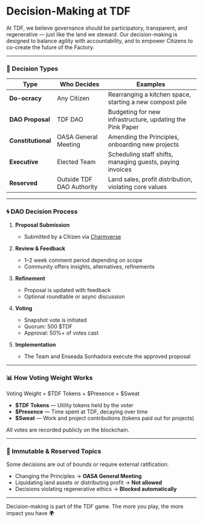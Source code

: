 # Decision-Making at TDF

At TDF, we believe governance should be participatory, transparent, and regenerative — just like the land we steward. Our decision-making is designed to balance agility with accountability, and to empower Citizens to co-create the future of the Factory.

---

### 🧭 Decision Types

| Type               | Who Decides               | Examples                                                  |
| ------------------ | ------------------------- | --------------------------------------------------------- |
| **Do-ocracy**      | Any Citizen               | Rearranging a kitchen space, starting a new compost pile  |
| **DAO Proposal**   | TDF DAO                   | Budgeting for new infrastructure, updating the Pink Paper |
| **Constitutional** | OASA General Meeting      | Amending the Principles, onboarding new projects          |
| **Executive**      | Elected Team              | Scheduling staff shifts, managing guests, paying invoices |
| **Reserved**       | Outside TDF DAO Authority | Land sales, profit distribution, violating core values    |

---

### 🌀 DAO Decision Process

1. **Proposal Submission**
   - Submitted by a Citizen via [Charmverse](https://charmverse.io)

2. **Review & Feedback**
   - 1–2 week comment period depending on scope
   - Community offers insights, alternatives, refinements

3. **Refinement**
   - Proposal is updated with feedback
   - Optional roundtable or async discussion

4. **Voting**
   - Snapshot vote is initiated
   - Quorum: 500 $TDF
   - Approval: 50%+ of votes cast

5. **Implementation**
   - The Team and Enseada Sonhadora execute the approved proposal

---

### 📊 How Voting Weight Works
Voting Weight = $TDF Tokens + $Presence + $Sweat

- **$TDF Tokens** — Utility tokens held by the voter
- **$Presence** — Time spent at TDF, decaying over time
- **$Sweat** — Work and project contributions (tokens paid out for projects)

All votes are recorded publicly on the blockchain.

---

### 🧱 Immutable & Reserved Topics
Some decisions are out of bounds or require external ratification:
- Changing the Principles → **OASA General Meeting**
- Liquidating land assets or distributing profit → **Not allowed**
- Decisions violating regenerative ethics → **Blocked automatically**

---

Decision-making is part of the TDF game. The more you play, the more impact you have 🌍